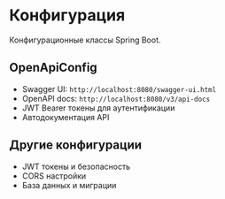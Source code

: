 # Конфигурация

Конфигурационные классы Spring Boot.

## OpenApiConfig
- Swagger UI: `http://localhost:8080/swagger-ui.html`
- OpenAPI docs: `http://localhost:8080/v3/api-docs`
- JWT Bearer токены для аутентификации
- Автодокументация API

## Другие конфигурации
- JWT токены и безопасность
- CORS настройки
- База данных и миграции
